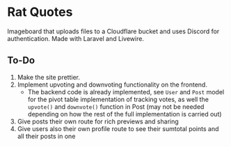 # Rat Quotes

Imageboard that uploads files to a Cloudflare bucket and uses Discord for authentication. Made with Laravel and Livewire.

## To-Do
1. Make the site prettier.
2. Implement upvoting and downvoting functionality on the frontend.
    - The backend code is already implemented, see `User` and `Post` model for the pivot table implementation of tracking votes, 
    as well the `upvote()` and `downvote()` function in Post 
    (may not be needed depending on how the rest of the full implementation is carried out)
3. Give posts their own route for rich previews and sharing
4. Give users also their own profile route to see their sumtotal points and all their
    posts in one